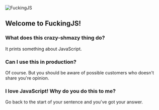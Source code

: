 ![FuckingJS](https://www.dropbox.com/s/qyjnvlqg4d6fph2/fuckingjs.png?dl=0)

## Welcome to FuckingJS!

### What does this crazy-shmazy thing do?

It prints something about JavaScript.

### Can I use this in production?

Of course. But you should be aware of possible customers who doesn't
share you're opinion.

### I love JavaScript! Why do you do this to me?

Go back to the start of your sentence and you've got your answer.
